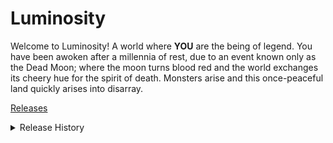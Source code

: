 # Luminosity <br/>
Welcome to Luminosity! A world where **YOU** are the being of legend. You have been awoken after a millennia of rest, due to an event known only as the Dead Moon; where the moon turns blood red and the world exchanges its cheery hue for the spirit of death. Monsters arise and this once-peaceful land quickly arises into disarray. <br/>

[Releases](https://github.com/notchisboss1000/Luminosity/releases)
<details>
  <summary>Release History</summary>


Starting with Beta Version 10, I've decided to keep a log of any meaningful change to the game <br/>
<br/>
### Demo v5 <br/>

**Changes** <br/>

- Removed Pointerlock <br/>
Engine Changes <br/>
- Started Sorting all functions into categories <br/>

**Bugfixes** <br/>

- Fixed bug #2L where you could flee from the tutorial and it would soft-lock the game <br/>
- Fixed bug #4L where the settings menu wouldn't accept any inputs if ctrl had been pressed <br/>
- Fixed bug #3L where a game element would obstruct the intro scene when the game starts. <br/>
- Fixed bug where the title screen background would not go away after starting the game <br/>

**Additions** <br/>

- Added controller support <br/>
### Demo v3 <br/>

**Changes** <br/>

 - Changed Exempla's Dialogue <br/>
 - Settings now save in-project <br/>
 - Removed buggy dialogue <br/> 
### Demo v2 <br/>

**Bugfixes** <br/>

 - Fixed a glitch where entering the Doll Room would tp you to Exempla's house <br/>
 - Fixed a bug where entering the starting room had it off-center <br/>
 
**Changes** <br/>

 - Added a 0.5s cooldown on room change to prevent an assortment of problems  <br/>
### Demo v1 <br/>

**Additions** <br/>

 - Added demo mode <br/>
 - Made changes specifically for the demo version <br/>
 - Added Battle System <br/>
 - Added Battle Tutorial w/ Exempla <br/>
 - Added sounds and environmental effects <br/>
 
**Bugfixes** <br/>

 - Battle menu now hides after battle, and background reverts to normal. <br/>
 - Fixed a glitch where enemies wouldn't show up. <br/>
 - Fixed glitches with Battle Tutorial <br/>
 - Fixed a bug where you couldn't return to the starting area. <br/>
 - Fixed bug where you couldn't leave Exempla's house <br/>
 
</details>

